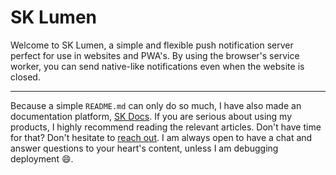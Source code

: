 # SK Lumen

Welcome to SK Lumen, a simple and flexible push notification server perfect for use in websites and PWA's. By using the browser's service worker, you can send native-like notifications even when the website is closed.

---

Because a simple `README.md` can only do so much, I have also made an documentation platform, [SK Docs](https://platform.stefankruik.com/documentation). If you are serious about using my products, I highly recommend reading the relevant articles. Don't have time for that? Don't hesitate to [reach out](https://url.skpvt.io/r/support). I am always open to have a chat and answer questions to your heart's content, unless I am debugging deployment 😄.
